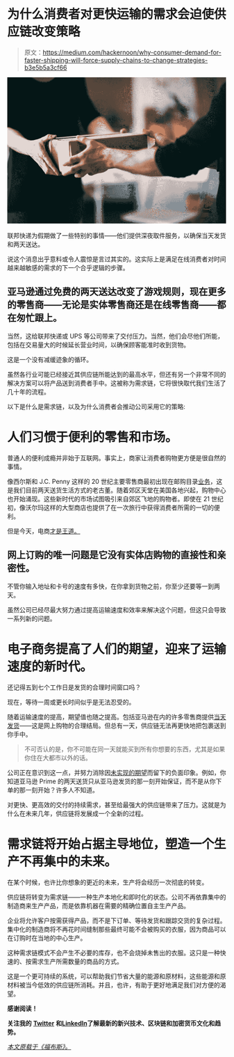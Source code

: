 # 为什么消费者对更快运输的需求会迫使供应链改变策略

> 原文：<https://medium.com/hackernoon/why-consumer-demand-for-faster-shipping-will-force-supply-chains-to-change-strategies-b3e5b5a3cf66>

![](img/ab1f32a1b5ca351058ce47f0f8b0b61a.png)

联邦快递为假期做了一些特别的事情——他们提供深夜取件服务，以确保当天发货和两天送达。

说这个消息出乎意料或令人震惊是言过其实的。这实际上是满足在线消费者对时间越来越敏感的需求的下一个合乎逻辑的步骤。

## 亚马逊通过免费的两天送达改变了游戏规则，现在更多的零售商——无论是实体零售商还是在线零售商——都在匆忙跟上。

当然，这给联邦快递或 UPS 等公司带来了交付压力。当然，他们会尽他们所能，包括在交易量大的时候延长营业时间，以确保顾客能准时收到货物。

这是一个没有减缓迹象的循环。

虽然各行业可能已经接近其供应链所能达到的最高水平，但还有另一个非常不同的解决方案可以将产品送到消费者手中。这被称为需求链，它将很快取代我们生活了几十年的流程。

以下是什么是需求链，以及为什么消费者会推动公司采用它的策略:

# **人们习惯于便利的零售和市场。**

普通人的便利成瘾并非始于互联网。事实上，商家让消费者购物更方便是很自然的事情。

像西尔斯和 J.C. Penny 这样的 20 世纪主要零售商最初出现在邮购目录[业务](https://hackernoon.com/tagged/business)，这是我们目前两天送货生活方式的老古董。随着郊区天堂在美国各地兴起，购物中心也开始涌现。这些新时代的市场试图吸引来自郊区飞地的购物者。即使在 21 世纪初，像沃尔玛这样的大型商店也提供了在一次旅行中获得消费者所需的一切的便利。

但是今天，电商[才是王道。](https://www.cnbc.com/2017/12/19/more-than-75-percent-of-us-online-consumers-shop-on-amazon-most-of-the-time.html)

## 网上订购的唯一问题是它没有实体店购物的直接性和亲密性。

不管你输入地址和卡号的速度有多快，在你拿到货物之前，你至少还要等一到两天。

虽然公司已经尽最大努力通过提高运输速度和效率来解决这个问题，但这只会导致一系列新的问题。

# 电子商务提高了人们的期望，迎来了运输速度的新时代。

还记得五到七个工作日是发货的合理时间窗口吗？

现在，等待一周或更长时间似乎是无法忍受的。

随着运输速度的提高，期望值也随之提高。包括亚马逊在内的许多零售商提供[当天发货](https://www.retailmenot.com/blog/same-day-delivery.html)——这是网上购物的合理结局。但总有一天，供应链无法再更快地把包裹送到你手中。

> 不可否认的是，你不可能在同一天就能买到所有你想要的东西，尤其是如果你住在大都市以外的话。

公司正在意识到这一点，并努力消除因[未实现的期望](https://www.supplychaindive.com/news/consumers-speed-cost-delivery-fulfillment-radial/526159/)而留下的负面印象。例如，你知道亚马逊 Prime 的两天送货只从亚马逊发货的那一刻开始保证，而不是从你下单的那一刻开始？许多人不知道。

对更快、更高效的交付的持续需求，甚至给最强大的供应链带来了压力。这就是为什么在未来几年，供应链将发展成一个全新的过程。

# 需求链将开始占据主导地位，塑造一个生产不再集中的未来。

在某个时候，也许比你想象的更近的未来，生产将会经历一次彻底的转变。

供应链将转变为需求链——一种生产本地化和即时化的状态。公司不再依靠集中的制造商来生产产品，而是依靠机器在需要的精确位置自主生产产品。

企业将允许客户按需获得产品，而不是下订单、等待发货和跟踪交货的复杂过程。集中化的制造商将不再花时间缝制那些最终可能不会被购买的衣服，因为商品可以在订购时在当地的中心生产。

这种需求链模式不会产生不必要的库存，也不会烧掉未售出的衣服。这只是一种快速的、按需求生产所需数量的商品的方式。

这是一个更可持续的系统，可以帮助我们节省大量的能源和原材料，这些能源和原材料被当今低效的供应链所消耗。并且，也许，有助于更好地满足我们对方便的渴望。

**感谢阅读！**

**关注我的** [**Twitter**](https://twitter.com/iamSamsterdam) **和**[**LinkedIn**](https://www.linkedin.com/in/samantharadocchia/)**了解最新的新兴技术、区块链和加密货币文化和趋势。**

[*本文原载于《福布斯》。*](https://www.forbes.com/sites/samantharadocchia/2019/01/18/why-consumer-demand-for-faster-shipping-will-force-supply-chains-to-change-strategies/#253787d2375f)